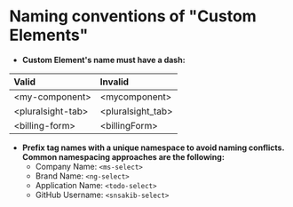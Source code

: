 # Naming conventions of "Custom Elements"

* **Custom Element's name must have a dash:**

| Valid | Invalid |
| :--- | :--- |
| &lt;my-component&gt; | &lt;mycomponent&gt; |
| &lt;pluralsight-tab&gt; | &lt;pluralsight\_tab&gt; |
| &lt;billing-form&gt; | &lt;billingForm&gt; |

* **Prefix tag names with a unique namespace to avoid naming conflicts. Common namespacing approaches are the following:**
  * Company Name: `<ms-select>`
  * Brand Name: `<ng-select>`
  * Application Name: `<todo-select>`
  * GitHub Username: `<snsakib-select>`

